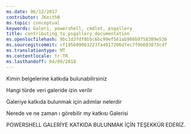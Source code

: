 ```yaml
---
ms.date: 06/12/2017
contributor: JKeithB
ms.topic: conceptual
keywords: Galeri, powershell, cmdlet, psgallery
title: contributing_to_psgallery_documentation
ms.openlocfilehash: 9bc1d3fdf8b5c6bc99ef561ab908b9758309e536
ms.sourcegitcommit: cf195b090b3223fa4917206dfec7f0b603873cdf
ms.translationtype: MT
ms.contentlocale: tr-TR
ms.lasthandoff: 04/09/2018
---
```

Kimin belgelerine katkıda bulunabilirsiniz

Hangi türde veri galeride izin verilir

Galeriye katkıda bulunmak için adımlar nelerdir

Nerede ve ne zaman ı görebilir my katkısı Galerisi

POWERSHELL GALERİYE KATKIDA BULUNMAK İÇİN TEŞEKKÜR EDERİZ.